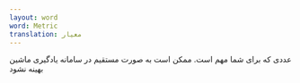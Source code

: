 ```yaml
---
layout: word
word: Metric
translation: معیار
---
```


عددی که برای شما مهم است. ممکن است به صورت مستقیم در سامانه یادگیری ماشین بهینه نشود
